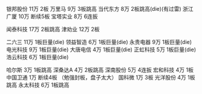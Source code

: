 银邦股份 11万 2板
万里马 9万 3板跳高
当代东方 8万 2板跳高(die)(有过雷)
浙江广厦 10万 断续5板
宝塔实业 8万 6连扳 

闻泰科技 17万 2板跳高
津劝业 12万 2板

二六三 11万 1板巨量(die)
领益智造 6万 1板巨量(die)
永贵电器 9万 1板巨量(die)
电光科技 9万 1板巨量(die)
大唐电信 4万 1板巨量(die)
正虹科技 5万 1板巨量(die)
浩云科技 6万 1板巨量(die)

哈尔斯 3万 1板跳高
深桑达A 4万 2板跳高
深南股份 5万 4连扳
宏和科技 4万 1板
中国卫通 1万 断续4板 （勉强封板，盘子太大）
国科微 1万 3板
光洋股份 4万 1板跳高
永太科技 6万 1板跳高

